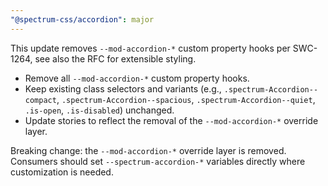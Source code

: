 ```yaml
---
"@spectrum-css/accordion": major
---
```


This update removes `--mod-accordion-*` custom property hooks per SWC-1264, see also the RFC for extensible styling.

- Remove all `--mod-accordion-*` custom property hooks.
- Keep existing class selectors and variants (e.g., `.spectrum-Accordion--compact`, `.spectrum-Accordion--spacious`, `.spectrum-Accordion--quiet`, `.is-open`, `.is-disabled`) unchanged.
- Update stories to reflect the removal of the `--mod-accordion-*` override layer.

Breaking change: the `--mod-accordion-*` override layer is removed. Consumers should set `--spectrum-accordion-*` variables directly where customization is needed.
